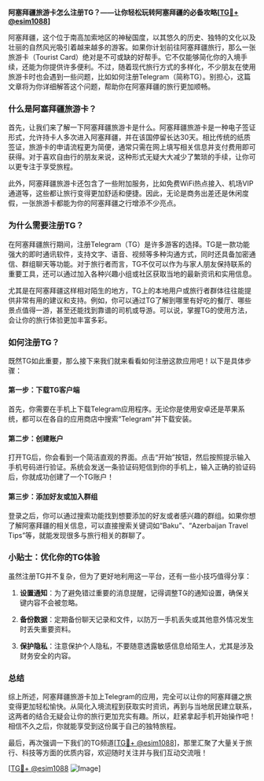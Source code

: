 **阿塞拜疆旅游卡怎么注册TG？——让你轻松玩转阿塞拜疆的必备攻略[[TG💪+ @esim1088](https://t.me/s/esim1088)]**

阿塞拜疆，这个位于南高加索地区的神秘国度，以其悠久的历史、独特的文化以及壮丽的自然风光吸引着越来越多的游客。如果你计划前往阿塞拜疆旅行，那么一张旅游卡（Tourist Card）绝对是不可或缺的好帮手。它不仅能够简化你的入境手续，还能为你提供许多便利。不过，随着现代旅行方式的多样化，不少朋友在使用旅游卡时也会遇到一些问题，比如如何注册Telegram（简称TG）。别担心，这篇文章将为你详细解答这个问题，帮助你在阿塞拜疆的旅行更加顺畅。

### 什么是阿塞拜疆旅游卡？

首先，让我们来了解一下阿塞拜疆旅游卡是什么。阿塞拜疆旅游卡是一种电子签证形式，允许持卡人多次进入阿塞拜疆，并在该国停留长达30天。相比传统的纸质签证，旅游卡的申请流程更为简便，通常只需在网上填写相关信息并支付费用即可获得。对于喜欢自由行的朋友来说，这种形式无疑大大减少了繁琐的手续，让你可以更专注于享受旅程。

此外，阿塞拜疆旅游卡还包含了一些附加服务，比如免费WiFi热点接入、机场VIP通道等，这些都让旅行变得更加舒适和便捷。因此，无论是商务出差还是休闲度假，一张旅游卡都能为你的阿塞拜疆之行增添不少亮点。

### 为什么需要注册TG？

在阿塞拜疆旅行期间，注册Telegram（TG）是许多游客的选择。TG是一款功能强大的即时通讯软件，支持文字、语音、视频等多种沟通方式，同时还具备加密通信、群组聊天等功能。对于旅行者而言，TG不仅可以作为与家人朋友保持联系的重要工具，还可以通过加入各种兴趣小组或社区获取当地的最新资讯和实用信息。

尤其是在阿塞拜疆这样相对陌生的地方，TG上的本地用户或旅行者群体往往能提供非常有用的建议和支持。例如，你可以通过TG了解到哪里有好吃的餐厅、哪些景点值得一游，甚至还能找到靠谱的司机或导游。可以说，掌握TG的使用方法，会让你的旅行体验更加丰富多彩。

### 如何注册TG？

既然TG如此重要，那么接下来我们就来看看如何注册这款应用吧！以下是具体步骤：

#### 第一步：下载TG客户端
首先，你需要在手机上下载Telegram应用程序。无论你是使用安卓还是苹果系统，都可以在各自的应用商店中搜索“Telegram”并下载安装。

#### 第二步：创建账户
打开TG后，你会看到一个简洁直观的界面。点击“开始”按钮，然后按照提示输入手机号码进行验证。系统会发送一条验证码短信到你的手机上，输入正确的验证码后，你就成功创建了一个TG账户！

#### 第三步：添加好友或加入群组
登录之后，你可以通过搜索功能找到想要添加的好友或者感兴趣的群组。如果你想了解阿塞拜疆的相关信息，可以直接搜索关键词如“Baku”、“Azerbaijan Travel Tips”等，就能发现很多与旅行相关的群聊了。

### 小贴士：优化你的TG体验

虽然注册TG并不复杂，但为了更好地利用这一平台，还有一些小技巧值得分享：

1. **设置通知**：为了避免错过重要的消息提醒，记得调整TG的通知设置，确保关键内容不会被忽略。
   
2. **备份数据**：定期备份聊天记录和文件，以防万一手机丢失或其他意外情况发生时丢失重要资料。

3. **保护隐私**：注意保护个人隐私，不要随意透露敏感信息给陌生人，尤其是涉及财务安全的内容。

### 总结

综上所述，阿塞拜疆旅游卡加上Telegram的应用，完全可以让你的阿塞拜疆之旅变得更加轻松愉快。从简化入境流程到获取实时资讯，再到与当地居民建立联系，这两者的结合无疑会让你的旅行更加充实有趣。所以，赶紧拿起手机开始操作吧！相信不久之后，你就能享受到这份属于自己的独特旅程。

最后，再次强调一下我们的TG频道[[TG💪+ @esim1088](https://t.me/s/esim1088)]，那里汇聚了大量关于旅行、科技等方面的优质内容，欢迎随时关注并与我们互动交流哦！

[[TG💪+ @esim1088](https://t.me/s/esim1088) ![Image](https://i.postimg.cc/4NQfJmqS/Snipaste-2025-05-13-00-14-12.png)]